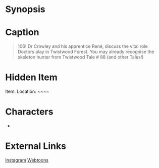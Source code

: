 # Synopsis


# Caption
> 106! Dr Crowley and his apprentice René, discuss the vital role Doctors play in Twistwood Forest. You may already recognise the skeleton hunter from Twistwood Tale # 88 (and other Tales!)

# Hidden Item
Item: 
Location: ~~~~

# Characters
* 

# External Links
[Instagram]()
[Webtoons](https://www.webtoons.com/en/challenge/twistwood-tales/106-the-prison/viewer?title_no=344740&episode_no=116)